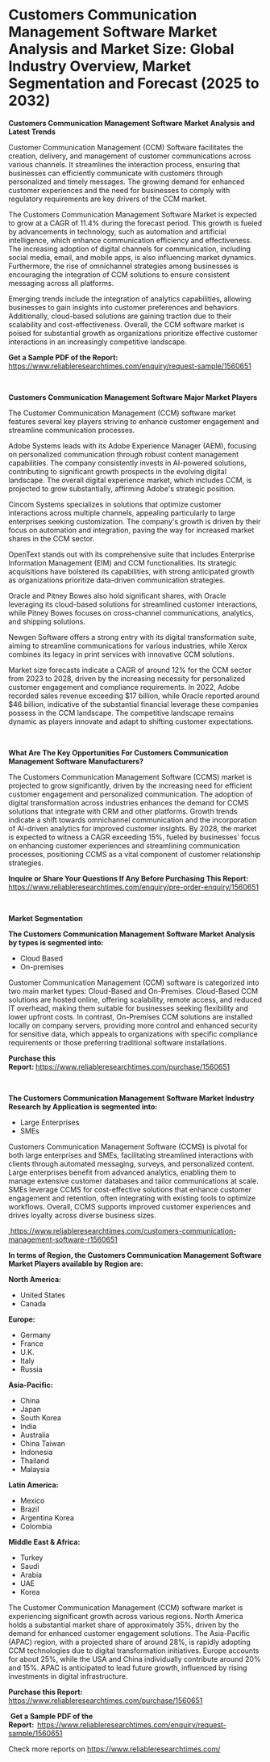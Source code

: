 <p><h1>Customers Communication Management Software Market Analysis and Market Size: Global Industry Overview, Market Segmentation and Forecast (2025 to 2032)</h1></p><p><strong>Customers Communication Management Software Market Analysis and Latest Trends</strong></p>
<p><p>Customer Communication Management (CCM) Software facilitates the creation, delivery, and management of customer communications across various channels. It streamlines the interaction process, ensuring that businesses can efficiently communicate with customers through personalized and timely messages. The growing demand for enhanced customer experiences and the need for businesses to comply with regulatory requirements are key drivers of the CCM market.</p><p>The Customers Communication Management Software Market is expected to grow at a CAGR of 11.4% during the forecast period. This growth is fueled by advancements in technology, such as automation and artificial intelligence, which enhance communication efficiency and effectiveness. The increasing adoption of digital channels for communication, including social media, email, and mobile apps, is also influencing market dynamics. Furthermore, the rise of omnichannel strategies among businesses is encouraging the integration of CCM solutions to ensure consistent messaging across all platforms.</p><p>Emerging trends include the integration of analytics capabilities, allowing businesses to gain insights into customer preferences and behaviors. Additionally, cloud-based solutions are gaining traction due to their scalability and cost-effectiveness. Overall, the CCM software market is poised for substantial growth as organizations prioritize effective customer interactions in an increasingly competitive landscape.</p></p>
<p><strong>Get a Sample PDF of the Report:&nbsp;</strong> <a href="https://www.reliableresearchtimes.com/enquiry/request-sample/1560651?utm_campaign=2642&utm_medium=2&utm_source=Github&utm_content=ia&utm_term=11032025&utm_id=customers-communication-management-software">https://www.reliableresearchtimes.com/enquiry/request-sample/1560651</a></p>
<p>&nbsp;</p>
<p><strong>Customers Communication Management Software Major Market Players</strong></p>
<p><p>The Customer Communication Management (CCM) software market features several key players striving to enhance customer engagement and streamline communication processes. </p><p>Adobe Systems leads with its Adobe Experience Manager (AEM), focusing on personalized communication through robust content management capabilities. The company consistently invests in AI-powered solutions, contributing to significant growth prospects in the evolving digital landscape. The overall digital experience market, which includes CCM, is projected to grow substantially, affirming Adobe's strategic position.</p><p>Cincom Systems specializes in solutions that optimize customer interactions across multiple channels, appealing particularly to large enterprises seeking customization. The company's growth is driven by their focus on automation and integration, paving the way for increased market shares in the CCM sector.</p><p>OpenText stands out with its comprehensive suite that includes Enterprise Information Management (EIM) and CCM functionalities. Its strategic acquisitions have bolstered its capabilities, with strong anticipated growth as organizations prioritize data-driven communication strategies. </p><p>Oracle and Pitney Bowes also hold significant shares, with Oracle leveraging its cloud-based solutions for streamlined customer interactions, while Pitney Bowes focuses on cross-channel communications, analytics, and shipping solutions.</p><p>Newgen Software offers a strong entry with its digital transformation suite, aiming to streamline communications for various industries, while Xerox combines its legacy in print services with innovative CCM solutions.</p><p>Market size forecasts indicate a CAGR of around 12% for the CCM sector from 2023 to 2028, driven by the increasing necessity for personalized customer engagement and compliance requirements. In 2022, Adobe recorded sales revenue exceeding $17 billion, while Oracle reported around $46 billion, indicative of the substantial financial leverage these companies possess in the CCM landscape. The competitive landscape remains dynamic as players innovate and adapt to shifting customer expectations.</p></p>
<p>&nbsp;</p>
<p><strong>What Are The Key Opportunities For Customers Communication Management Software Manufacturers?</strong></p>
<p><p>The Customers Communication Management Software (CCMS) market is projected to grow significantly, driven by the increasing need for efficient customer engagement and personalized communication. The adoption of digital transformation across industries enhances the demand for CCMS solutions that integrate with CRM and other platforms. Growth trends indicate a shift towards omnichannel communication and the incorporation of AI-driven analytics for improved customer insights. By 2028, the market is expected to witness a CAGR exceeding 15%, fueled by businesses' focus on enhancing customer experiences and streamlining communication processes, positioning CCMS as a vital component of customer relationship strategies.</p></p>
<p><strong>Inquire or Share Your Questions If Any Before Purchasing This Report:</strong> <a href="https://www.reliableresearchtimes.com/enquiry/pre-order-enquiry/1560651?utm_campaign=2642&utm_medium=2&utm_source=Github&utm_content=ia&utm_term=11032025&utm_id=customers-communication-management-software">https://www.reliableresearchtimes.com/enquiry/pre-order-enquiry/1560651</a></p>
<p>&nbsp;</p>
<p><strong>Market Segmentation</strong></p>
<p><strong>The Customers Communication Management Software Market Analysis by types is segmented into:</strong></p>
<p><ul><li>Cloud Based</li><li>On-premises</li></ul></p>
<p><p>Customer Communication Management (CCM) software is categorized into two main market types: Cloud-Based and On-Premises. Cloud-Based CCM solutions are hosted online, offering scalability, remote access, and reduced IT overhead, making them suitable for businesses seeking flexibility and lower upfront costs. In contrast, On-Premises CCM solutions are installed locally on company servers, providing more control and enhanced security for sensitive data, which appeals to organizations with specific compliance requirements or those preferring traditional software installations.</p></p>
<p><strong>Purchase this Report:&nbsp;</strong><a href="https://www.reliableresearchtimes.com/purchase/1560651?utm_campaign=2642&utm_medium=2&utm_source=Github&utm_content=ia&utm_term=11032025&utm_id=customers-communication-management-software">https://www.reliableresearchtimes.com/purchase/1560651</a></p>
<p>&nbsp;</p>
<p><strong>The Customers Communication Management Software Market Industry Research by Application is segmented into:</strong></p>
<p><ul><li>Large Enterprises</li><li>SMEs</li></ul></p>
<p><p>Customers Communication Management Software (CCMS) is pivotal for both large enterprises and SMEs, facilitating streamlined interactions with clients through automated messaging, surveys, and personalized content. Large enterprises benefit from advanced analytics, enabling them to manage extensive customer databases and tailor communications at scale. SMEs leverage CCMS for cost-effective solutions that enhance customer engagement and retention, often integrating with existing tools to optimize workflows. Overall, CCMS supports improved customer experiences and drives loyalty across diverse business sizes.</p></p>
<p><a href="https://www.reliableresearchtimes.com/customers-communication-management-software-r1560651?utm_campaign=2642&utm_medium=2&utm_source=Github&utm_content=ia&utm_term=11032025&utm_id=customers-communication-management-software">&nbsp;https://www.reliableresearchtimes.com/customers-communication-management-software-r1560651</a></p>
<p><strong>In terms of Region, the Customers Communication Management Software Market Players available by Region are:</strong></p>
<p>
    <p> <strong> North America: </strong>
        <ul>
            <li>United States</li>
            <li>Canada</li>
        </ul>
        </p> 
    <p> <strong> Europe: </strong>
        <ul>
            <li>Germany</li>
            <li>France</li>
            <li>U.K.</li>
            <li>Italy</li>
            <li>Russia</li>
        </ul>
        </p> 
    <p> <strong> Asia-Pacific: </strong>
        <ul>
            <li>China</li>
            <li>Japan</li>
            <li>South Korea</li>
            <li>India</li>
            <li>Australia</li>
            <li>China Taiwan</li>
            <li>Indonesia</li>
            <li>Thailand</li>
            <li>Malaysia</li>
        </ul>
        </p> 
    <p> <strong> Latin America: </strong>
        <ul>
            <li>Mexico</li>
            <li>Brazil</li>
            <li>Argentina Korea</li>
            <li>Colombia</li>
        </ul>
        </p> 
    <p> <strong> Middle East & Africa: </strong>
        <ul>
            <li>Turkey</li>
            <li>Saudi</li>
            <li>Arabia</li>
            <li>UAE</li>
            <li>Korea</li>
        </ul>
    </p>
    </p>
<p><p>The Customer Communication Management (CCM) software market is experiencing significant growth across various regions. North America holds a substantial market share of approximately 35%, driven by the demand for enhanced customer engagement solutions. The Asia-Pacific (APAC) region, with a projected share of around 28%, is rapidly adopting CCM technologies due to digital transformation initiatives. Europe accounts for about 25%, while the USA and China individually contribute around 20% and 15%. APAC is anticipated to lead future growth, influenced by rising investments in digital infrastructure.</p></p>
<p><strong>Purchase this Report: </strong><a href="https://www.reliableresearchtimes.com/purchase/1560651?utm_campaign=2642&utm_medium=2&utm_source=Github&utm_content=ia&utm_term=11032025&utm_id=customers-communication-management-software">https://www.reliableresearchtimes.com/purchase/1560651</a></p>
<p>&nbsp;<strong>Get a Sample PDF of the Report:&nbsp;&nbsp;</strong><a href="https://www.reliableresearchtimes.com/enquiry/request-sample/1560651?utm_campaign=2642&utm_medium=2&utm_source=Github&utm_content=ia&utm_term=11032025&utm_id=customers-communication-management-software">https://www.reliableresearchtimes.com/enquiry/request-sample/1560651</a></p>
<p><strong></strong></p>
<p>Check more reports on <a href="https://www.reliableresearchtimes.com/?utm_campaign=2642&utm_medium=2&utm_source=Github&utm_content=ia&utm_term=11032025&utm_id=customers-communication-management-software">https://www.reliableresearchtimes.com/</a></p>